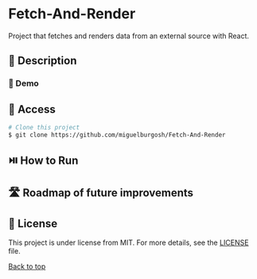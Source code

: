 # Fetch-And-Render
Project that fetches and renders data from an external source with React.

## :blue_book: Description

### :movie_camera: Demo

## :open_file_folder: Access

```bash
# Clone this project
$ git clone https://github.com/miguelburgosh/Fetch-And-Render
```
## :play_or_pause_button: How to Run

## :motorway: Roadmap of future improvements

## :memo: License

This project is under license from MIT. For more details, see the [LICENSE](LICENSE.md) file.

<a href="#top">Back to top</a>
